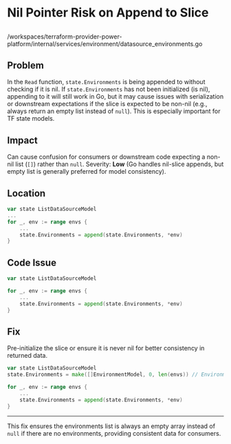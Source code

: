 # Nil Pointer Risk on Append to Slice

##

/workspaces/terraform-provider-power-platform/internal/services/environment/datasource_environments.go

## Problem

In the `Read` function, `state.Environments` is being appended to without checking if it is nil. If `state.Environments` has not been initialized (is nil), appending to it will still work in Go, but it may cause issues with serialization or downstream expectations if the slice is expected to be non-nil (e.g., always return an empty list instead of `null`). This is especially important for TF state models.

## Impact

Can cause confusion for consumers or downstream code expecting a non-nil list (`[]`) rather than `null`. Severity: **Low** (Go handles nil-slice appends, but empty list is generally preferred for model consistency).

## Location

```go
var state ListDataSourceModel
...
for _, env := range envs {
    ...
    state.Environments = append(state.Environments, *env)
}
```

## Code Issue

```go
var state ListDataSourceModel

for _, env := range envs {
    ...
    state.Environments = append(state.Environments, *env)
}
```

## Fix

Pre-initialize the slice or ensure it is never nil for better consistency in returned data.

```go
var state ListDataSourceModel
state.Environments = make([]EnvironmentModel, 0, len(envs)) // EnvironmentModel is a placeholder; use actual type.

for _, env := range envs {
    ...
    state.Environments = append(state.Environments, *env)
}
```

---

This fix ensures the environments list is always an empty array instead of `null` if there are no environments, providing consistent data for consumers.
